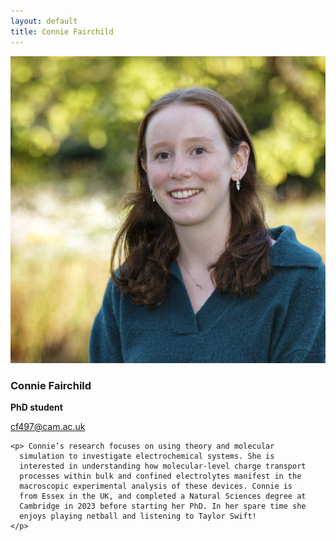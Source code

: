 ```yaml
---
layout: default
title: Connie Fairchild
---
```



<div class="profile-grid">

  <div class="profile-photo">
    <img src="/group/portraits/connie.jpg" alt="Connie Fairchild" />
    <div class="profile-info">
      <h3>Connie Fairchild</h3>
      <p><b>PhD student</b></p>
      <p><a href="mailto:cf497@cam.ac.uk">cf497@cam.ac.uk</a></p>
    </div>
  </div>

  <div class="profile-bio">

    <p> Connie’s research focuses on using theory and molecular
      simulation to investigate electrochemical systems. She is
      interested in understanding how molecular-level charge transport
      processes within bulk and confined electrolytes manifest in the
      macroscopic experimental analysis of these devices. Connie is
      from Essex in the UK, and completed a Natural Sciences degree at
      Cambridge in 2023 before starting her PhD. In her spare time she
      enjoys playing netball and listening to Taylor Swift!
    </p>
  </div>

</div>

